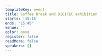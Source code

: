 ```yaml
---
templateKey: event
title: Coffee break and DIGITEC exhibition
starts: '15:15'
ends: '15:45'
venue: ''
color: none
register: false
readMore: false
speakers: []
---
```

